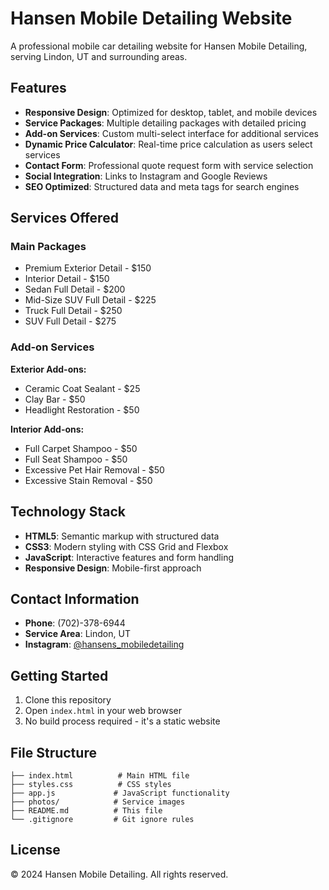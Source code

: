 # Hansen Mobile Detailing Website

A professional mobile car detailing website for Hansen Mobile Detailing, serving Lindon, UT and surrounding areas.

## Features

- **Responsive Design**: Optimized for desktop, tablet, and mobile devices
- **Service Packages**: Multiple detailing packages with detailed pricing
- **Add-on Services**: Custom multi-select interface for additional services
- **Dynamic Price Calculator**: Real-time price calculation as users select services
- **Contact Form**: Professional quote request form with service selection
- **Social Integration**: Links to Instagram and Google Reviews
- **SEO Optimized**: Structured data and meta tags for search engines

## Services Offered

### Main Packages
- Premium Exterior Detail - $150
- Interior Detail - $150
- Sedan Full Detail - $200
- Mid-Size SUV Full Detail - $225
- Truck Full Detail - $250
- SUV Full Detail - $275

### Add-on Services
**Exterior Add-ons:**
- Ceramic Coat Sealant - $25
- Clay Bar - $50
- Headlight Restoration - $50

**Interior Add-ons:**
- Full Carpet Shampoo - $50
- Full Seat Shampoo - $50
- Excessive Pet Hair Removal - $50
- Excessive Stain Removal - $50

## Technology Stack

- **HTML5**: Semantic markup with structured data
- **CSS3**: Modern styling with CSS Grid and Flexbox
- **JavaScript**: Interactive features and form handling
- **Responsive Design**: Mobile-first approach

## Contact Information

- **Phone**: (702)-378-6944
- **Service Area**: Lindon, UT
- **Instagram**: [@hansens_mobiledetailing](https://www.instagram.com/hansens_mobiledetailing/)

## Getting Started

1. Clone this repository
2. Open `index.html` in your web browser
3. No build process required - it's a static website

## File Structure

```
├── index.html          # Main HTML file
├── styles.css          # CSS styles
├── app.js             # JavaScript functionality
├── photos/            # Service images
├── README.md          # This file
└── .gitignore         # Git ignore rules
```

## License

© 2024 Hansen Mobile Detailing. All rights reserved.
